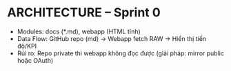 # ARCHITECTURE – Sprint 0
- Modules: docs (*.md), webapp (HTML tĩnh)
- Data Flow: GitHub repo (md) → Webapp fetch RAW → Hiển thị tiến độ/KPI
- Rủi ro: Repo private thì webapp không đọc được (giải pháp: mirror public hoặc OAuth)
